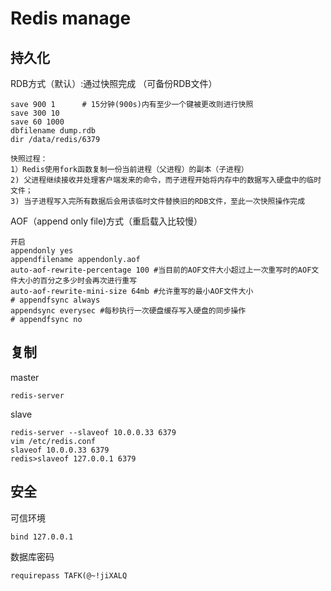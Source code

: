 # Redis manage

## 持久化

RDB方式（默认）:通过快照完成 （可备份RDB文件）


    save 900 1      # 15分钟(900s)内有至少一个键被更改则进行快照
    save 300 10
    save 60 1000
    dbfilename dump.rdb 
    dir /data/redis/6379 
    
    快照过程：
    1）Redis使用fork函数复制一份当前进程（父进程）的副本（子进程）
    2) 父进程继续接收并处理客户端发来的命令，而子进程开始将内存中的数据写入硬盘中的临时文件；
    3) 当子进程写入完所有数据后会用该临时文件替换旧的RDB文件，至此一次快照操作完成
    
AOF（append only file)方式（重启载入比较慢）

    开启
    appendonly yes
    appendfilename appendonly.aof
    auto-aof-rewrite-percentage 100 #当目前的AOF文件大小超过上一次重写时的AOF文件大小的百分之多少时会再次进行重写
    auto-aof-rewrite-mini-size 64mb #允许重写的最小AOF文件大小
    # appendfsync always
    appendsync everysec #每秒执行一次硬盘缓存写入硬盘的同步操作
    # appendfsync no
    
## 复制

master

    redis-server 
    
slave 

    redis-server --slaveof 10.0.0.33 6379
    vim /etc/redis.conf
    slaveof 10.0.0.33 6379 
    redis>slaveof 127.0.0.1 6379
    
## 安全

可信环境

    bind 127.0.0.1
    
数据库密码

    requirepass TAFK(@~!jiXALQ
    
